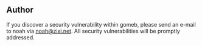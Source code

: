 ## Author

If you discover a security vulnerability within gomeb, please send an e-mail to noah via [noah@zixi.net](mailto:noah@zixi.net). All security vulnerabilities will be promptly addressed.
